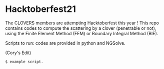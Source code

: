 # Hacktoberfest21
The CLOVERS members are attempting Hacktoberfest this year ! This repo contains codes to compute the scattering by a clover (penetrable or not), using the Finite Element Method (FEM) or Boundary Integral Method (BIE).

Scripts to run: codes are provided in python and NGSolve.

(Cory's Edit)

```
$ example script.
```
